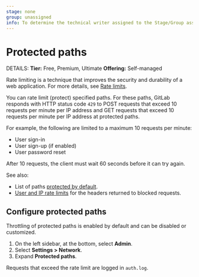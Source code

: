 ```yaml
---
stage: none
group: unassigned
info: To determine the technical writer assigned to the Stage/Group associated with this page, see https://handbook.gitlab.com/handbook/product/ux/technical-writing/#assignments
---
```


# Protected paths

DETAILS:
**Tier:** Free, Premium, Ultimate
**Offering:** Self-managed

Rate limiting is a technique that improves the security and durability of a web
application. For more details, see [Rate limits](../../security/rate_limits.md).

You can rate limit (protect) specified paths. For these paths, GitLab responds with HTTP status
code `429` to POST requests that exceed 10 requests per minute per IP address and GET requests that exceed 10 requests per minute per IP address at protected paths.

For example, the following are limited to a maximum 10 requests per minute:

- User sign-in
- User sign-up (if enabled)
- User password reset

After 10 requests, the client must wait 60 seconds before it can try again.

See also:

- List of paths [protected by default](../instance_limits.md#by-protected-path).
- [User and IP rate limits](user_and_ip_rate_limits.md#response-headers)
  for the headers returned to blocked requests.

## Configure protected paths

Throttling of protected paths is enabled by default and can be disabled or
customized.

1. On the left sidebar, at the bottom, select **Admin**.
1. Select **Settings > Network**.
1. Expand **Protected paths**.

Requests that exceed the rate limit are logged in `auth.log`.
